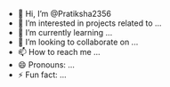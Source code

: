 - 👋 Hi, I’m @Pratiksha2356
- 👀 I’m interested in projects related to ...
- 🌱 I’m currently learning ...
- 💞️ I’m looking to collaborate on ...
- 📫 How to reach me ...
- 😄 Pronouns: ...
- ⚡ Fun fact: ...

<!---
Pratiksha2356/Pratiksha2356 is a ✨ special ✨ repository because its `README.md` (this file) appears on your GitHub profile.
You can click the Preview link to take a look at your changes.
--->
